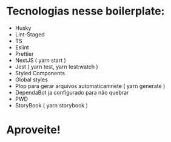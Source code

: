 # Tecnologias nesse boilerplate:

- Husky
- Lint-Staged 
- TS
- Eslint
- Prettier
- NextJS ( yarn start )
- Jest ( yarn test, yarn test:watch )
- Styled Components
- Global styles
- Plop para gerar arquivos automaticamnete ( yarn generate )
- DependaBot ja configurado para não quebrar
- PWD
- StoryBook ( yarn storybook )

# Aproveite!